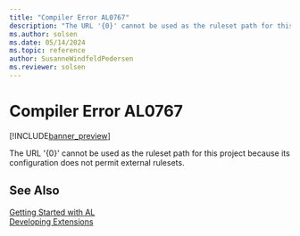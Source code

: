 ```yaml
---
title: "Compiler Error AL0767"
description: "The URL '{0}' cannot be used as the ruleset path for this project because its configuration does not permit external rulesets."
ms.author: solsen
ms.date: 05/14/2024
ms.topic: reference
author: SusanneWindfeldPedersen
ms.reviewer: solsen
---
```

[//]: # (START>DO_NOT_EDIT)
[//]: # (IMPORTANT:Do not edit any of the content between here and the END>DO_NOT_EDIT.)
[//]: # (Any modifications should be made in the .xml files in the ModernDev repo.)
# Compiler Error AL0767

[!INCLUDE[banner_preview](../includes/banner_preview.md)]

The URL '{0}' cannot be used as the ruleset path for this project because its configuration does not permit external rulesets.


[//]: # (IMPORTANT: END>DO_NOT_EDIT)
## See Also  
[Getting Started with AL](../devenv-get-started.md)  
[Developing Extensions](../devenv-dev-overview.md)  
